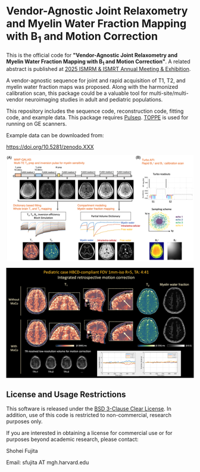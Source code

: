 # Vendor-Agnostic Joint Relaxometry and Myelin Water Fraction Mapping with B<sub>1</sub> and Motion Correction

This is the official code for **"Vendor-Agnostic Joint Relaxometry and Myelin Water Fraction Mapping with B<sub>1</sub>  and Motion Correction"**.
A related abstract is published at [2025 ISMRM & ISMRT Annual Meeting & Exhibition](https://www.ismrm.org/25m/).

A vendor-agnostic sequence for joint and rapid acquisition of T1, T2, and myelin water fraction maps was proposed. Along with the harmonized calibration scan, this package could be a valuable tool for multi-site/multi-vendor neuroimaging studies in adult and pediatric populations.

This repository includes the sequence code, reconstruction code, fitting code, and example data. This package requires [Pulseq](https://github.com/pulseq). [TOPPE](https://toppemri.github.io/) is used for running on GE scanners.

Example data can be downloaded from:

https://doi.org/10.5281/zenodo.XXX

![Alt text](figure/overview.png?raw=true "MWF-QALAS")

![Alt text](figure/pediatric.png?raw=true "pediatric")

## License and Usage Restrictions
This software is released under the [BSD 3-Clause Clear License](LICENSE.txt). In addition, use of this code is restricted to non-commercial, research purposes only.

If you are interested in obtaining a license for commercial use or for purposes beyond academic research, please contact:

Shohei Fujita

Email: sfujita AT mgh.harvard.edu
